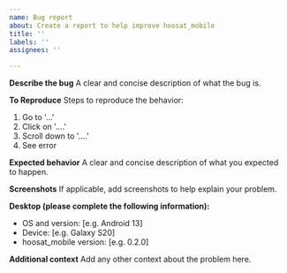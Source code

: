 ```yaml
---
name: Bug report
about: Create a report to help improve hoosat_mobile
title: ''
labels: ''
assignees: ''

---
```


**Describe the bug**
A clear and concise description of what the bug is.

**To Reproduce**
Steps to reproduce the behavior:
1. Go to '...'
2. Click on '....'
3. Scroll down to '....'
4. See error

**Expected behavior**
A clear and concise description of what you expected to happen.

**Screenshots**
If applicable, add screenshots to help explain your problem.

**Desktop (please complete the following information):**
 - OS and version: [e.g. Android 13]
 - Device: [e.g. Galaxy S20]
 - hoosat_mobile version: [e.g. 0.2.0]

**Additional context**
Add any other context about the problem here.
